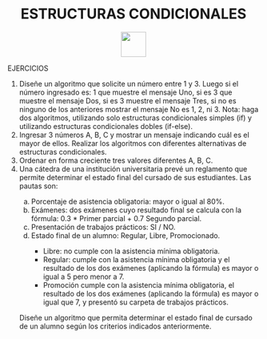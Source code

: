 <h1 align="center">ESTRUCTURAS CONDICIONALES</h1>
<div align="center">
    <img src="https://i.postimg.cc/pdwwNZ5q/Python.png" width="50px">
</div>

<p>EJERCICIOS</p>
<ol>
    <li>Diseñe un algoritmo que solicite un número entre 1 y 3. Luego si el número ingresado es: 1 que muestre el mensaje Uno, si
    es 3 que muestre el mensaje Dos, si es 3 muestre el mensaje Tres, si no es ninguno de los anteriores mostrar el mensaje No es
    1, 2, ni 3. Nota: haga dos algoritmos, utilizando solo estructuras condicionales simples (if) y utilizando estructuras 
    condicionales dobles (if-else).</li>
    <li>Ingresar 3 números A, B, C y mostrar un mensaje indicando cuál es el mayor de ellos. Realizar los algoritmos con diferentes
    alternativas de estructuras condicionales.</li>
    <li>Ordenar en forma creciente tres valores diferentes A, B, C.</li>
    <li>Una cátedra de una institución universitaria prevé un reglamento que permite determinar el estado final del cursado de sus
    estudiantes. Las pautas son:</li>
    <ol type="a">
        <li>Porcentaje de asistencia obligatoria: mayor o igual al 80%.</li>
        <li>Exámenes: dos exámenes cuyo resultado final se calcula con la fórmula: 0.3 * Primer parcial + 0.7 Segundo parcial.</li>
        <li>Presentación de trabajos prácticos: SI / NO.</li>
        <li>Estado final de un alumno: Regular, Libre, Promocionado.</li>
            <ul>
              <li>Libre: no cumple con la asistencia mínima obligatoria.</li>
              <li>Regular: cumple con la asistencia mínima obligatoria y el resultado de los dos exámenes (aplicando la fórmula) es
              mayor o igual a 5 pero menor a 7.</li>
              <li>Promoción cumple con la asistencia mínima obligatoria, el resultado de los dos exámenes (aplicando la fórmula) es
              mayor o igual que 7, y presentó su carpeta de trabajos prácticos.</li>
            </ul>
    </ol>
    <p>Diseñe un algoritmo que permita determinar el estado final de cursado de un alumno según los criterios indicados 
    anteriormente.</p>
</ol>
